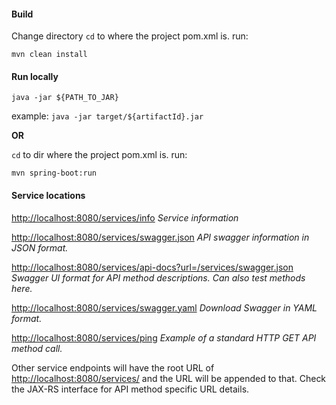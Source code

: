 #### Build
Change directory `cd` to where the project pom.xml is. run:

`mvn clean install`

#### Run locally

`java -jar ${PATH_TO_JAR}`

example: `java -jar target/${artifactId}.jar`

**OR**
  
`cd` to dir where the project pom.xml is. run:

`mvn spring-boot:run`

#### Service locations

<http://localhost:8080/services/info>
*Service information*
  
<http://localhost:8080/services/swagger.json>
*API swagger information in JSON format.*
  
<http://localhost:8080/services/api-docs?url=/services/swagger.json>
*Swagger UI format for API method descriptions. Can also test methods here.*

<http://localhost:8080/services/swagger.yaml>
*Download Swagger in YAML format.*

<http://localhost:8080/services/ping>
*Example of a standard HTTP GET API method call.*

Other service endpoints will have the root URL of <http://localhost:8080/services/> and the URL will be appended to that. Check the JAX-RS interface for API method specific URL details.